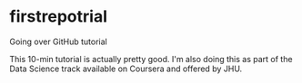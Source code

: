 # firstrepotrial
Going over GitHub tutorial

This 10-min tutorial is actually pretty good. I'm also doing this as part of the Data Science track available on Coursera and offered by JHU. 
